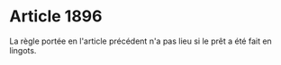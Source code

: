 # Article 1896

La règle portée en l'article précédent n'a pas lieu si le prêt a été fait en lingots.
